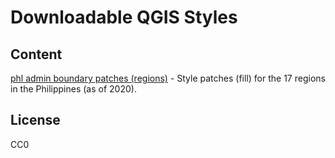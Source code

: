# Downloadable QGIS Styles

## Content
[phl admin boundary patches (regions)](https://github.com/benhur07b/qgis-styles/tree/main/phl_admin_boundary_patches_(regions)) - Style patches (fill) for the 17 regions in the Philippines (as of 2020).

## License
CC0
